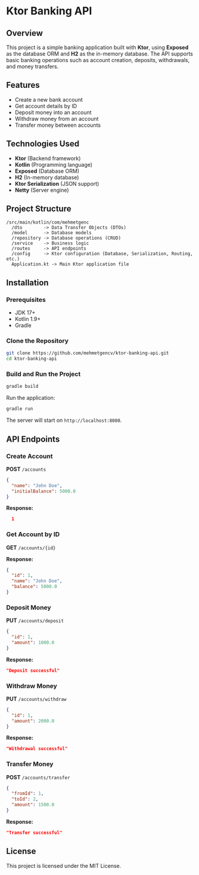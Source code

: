 # Ktor Banking API

## Overview
This project is a simple banking application built with **Ktor**, using **Exposed** as the database ORM and **H2** as the in-memory database. The API supports basic banking operations such as account creation, deposits, withdrawals, and money transfers.

## Features
- Create a new bank account
- Get account details by ID
- Deposit money into an account
- Withdraw money from an account
- Transfer money between accounts

## Technologies Used
- **Ktor** (Backend framework)
- **Kotlin** (Programming language)
- **Exposed** (Database ORM)
- **H2** (In-memory database)
- **Ktor Serialization** (JSON support)
- **Netty** (Server engine)

## Project Structure
```
/src/main/kotlin/com/mehmetgenc
  /dto        -> Data Transfer Objects (DTOs)
  /model      -> Database models
  /repository -> Database operations (CRUD)
  /service    -> Business logic
  /routes     -> API endpoints
  /config     -> Ktor configuration (Database, Serialization, Routing, etc.)
  Application.kt -> Main Ktor application file
```

## Installation
### Prerequisites
- JDK 17+
- Kotlin 1.9+
- Gradle

### Clone the Repository
```sh
git clone https://github.com/mehmetgencv/ktor-banking-api.git
cd ktor-banking-api
```

### Build and Run the Project
```sh
gradle build
```

Run the application:
```sh
gradle run
```

The server will start on `http://localhost:8080`.

## API Endpoints

### Create Account
**POST** `/accounts`
```json
{
  "name": "John Doe",
  "initialBalance": 5000.0
}
```
**Response:**
```json
  1
```

### Get Account by ID
**GET** `/accounts/{id}`

**Response:**
```json
{
  "id": 1,
  "name": "John Doe",
  "balance": 5000.0
}
```

### Deposit Money
**PUT** `/accounts/deposit`
```json
{
  "id": 1,
  "amount": 1000.0
}
```
**Response:**
```json
"Deposit successful"
```

### Withdraw Money
**PUT** `/accounts/withdraw`
```json
{
  "id": 1,
  "amount": 2000.0
}
```
**Response:**
```json
"Withdrawal successful"
```

### Transfer Money
**POST** `/accounts/transfer`
```json
{
  "fromId": 1,
  "toId": 2,
  "amount": 1500.0
}
```
**Response:**
```json
"Transfer successful"
```

## License
This project is licensed under the MIT License.

